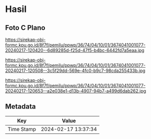# Hasil

## Foto C Plano

https://sirekap-obj-formc.kpu.go.id/8f7f/pemilu/ppwp/36/74/04/10/01/3674041001077-20240217-120420--6d89285d-f25d-47f5-b4bc-6442fd7a5eaa.jpg

https://sirekap-obj-formc.kpu.go.id/8f7f/pemilu/ppwp/36/74/04/10/01/3674041001077-20240217-120508--3c5f29dd-569e-4fc0-b9c7-98cda255433b.jpg

https://sirekap-obj-formc.kpu.go.id/8f7f/pemilu/ppwp/36/74/04/10/01/3674041001077-20240217-120653--a2e038e1-d13b-4907-94b7-a499d6dab262.jpg


## Metadata

| Key        | Value               |
| ---------- | ------------------- |
| Time Stamp | 2024-02-17 13:37:34 |



